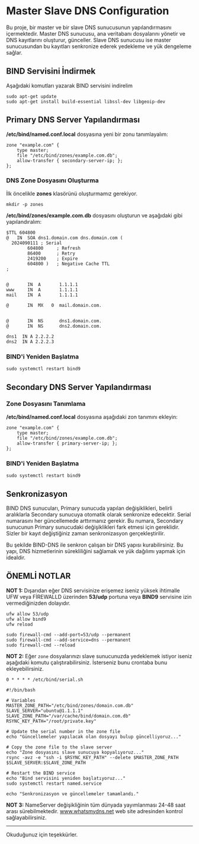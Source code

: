 # Master Slave DNS Configuration

Bu proje, bir master ve bir slave DNS sunucusunun yapılandırmasını içermektedir. Master DNS sunucusu, ana veritabanı dosyalarını yönetir ve DNS kayıtlarını oluşturur, günceller. Slave DNS sunucusu ise master sunucusundan bu kayıtları senkronize ederek yedekleme ve yük dengeleme sağlar.


## BIND Servisini İndirmek


Aşağıdaki komutları yazarak BIND servisini indirelim

```
sudo apt-get update
sudo apt-get install build-essential libssl-dev libgeoip-dev
```


## Primary DNS Server Yapılandırması

**/etc/bind/named.conf.local** dosyasına yeni bir zonu tanımlayalım:

```
zone "example.com" {
    type master;
    file "/etc/bind/zones/example.com.db";
    allow-transfer { secondary-server-ip; };
};
```

### DNS Zone Dosyasını Oluşturma

İlk öncelikle **zones** klasörünü oluşturmamız gerekiyor.

```
mkdir -p zones
```


**/etc/bind/zones/example.com.db** dosyasını oluşturun ve aşağıdaki gibi yapılandıralım:

```
$TTL 604800
@   IN  SOA dns1.domain.com dns.domain.com (
  2024090111 ; Serial
        604800     ; Refresh
        86400      ; Retry
        2419200    ; Expire
        604800 )   ; Negative Cache TTL
;


@       IN  A       1.1.1.1
www     IN  A       1.1.1.1
mail    IN  A       1.1.1.1

@       IN  MX   0  mail.domain.com.


@       IN  NS      dns1.domain.com.
@       IN  NS      dns2.domain.com.

dns1  IN A 2.2.2.2
dns2  IN A 2.2.2.3

```

### BIND'i Yeniden Başlatma

```
sudo systemctl restart bind9
```

## Secondary DNS Server Yapılandırması

### Zone Dosyasını Tanımlama


**/etc/bind/named.conf.local** dosyasına aşağıdaki zon tanımını ekleyin:

```
zone "example.com" {
    type master;
    file "/etc/bind/zones/example.com.db";
    allow-transfer { primary-server-ip; };
};
```

### BIND'i Yeniden Başlatma

```
sudo systemctl restart bind9
```


## Senkronizasyon

BIND DNS sunucuları, Primary sunucuda yapılan değişiklikleri, belirli aralıklarla Secondary sunucuya otomatik olarak senkronize edecektir. Serial numarasını her güncellemede arttırmanız gerekir. Bu numara, Secondary sunucunun Primary sunucudaki değişiklikleri fark etmesi için gereklidir. Sizler  bir kayıt değiştiğiniz zaman senkronizasyon gerçekleştirilir.

Bu şekilde BIND-DNS ile senkron çalışan bir DNS yapısı kurabilirsiniz. Bu yapı, DNS hizmetlerinin sürekliliğini sağlamak ve yük dağılımı yapmak için idealdir.


## ÖNEMLİ NOTLAR

**NOT 1:** Dışarıdan eğer DNS servisinize erişemez iseniz yüksek ihtimalle UFW veya FİREWALLD üzerinden **53/udp** portuna veya **BIND9** servisine izin vermediğinizden dolayıdır.

```
ufw allow 53/udp
ufw allow bınd9
ufw reload
```
```
sudo firewall-cmd --add-port=53/udp --permanent
sudo firewall-cmd --add-service=dns --permanent
sudo firewall-cmd --reload
```

**NOT 2:** Eğer `zone` dosyalarınızı slave sunucunuzda yedeklemek istiyor iseniz aşağıdaki komutu çalıştırabilirsiniz. İsterseniz bunu crontaba bunu ekleyebilirsiniz.

```
0 * * * * /etc/bind/serial.sh
```

```
#!/bin/bash

# Variables
MASTER_ZONE_PATH="/etc/bind/zones/domain.com.db"
SLAVE_SERVER="ubuntu@1.1.1.1"
SLAVE_ZONE_PATH="/var/cache/bind/domain.com.db"
RSYNC_KEY_PATH="/root/private.key"

# Update the serial number in the zone file
echo "Güncellemeler yapılacak olan dosyayı bulup güncelliyoruz..."

# Copy the zone file to the slave server
echo "Zone dosyasını slave sunucuya kopyalıyoruz..."
rsync -avz -e "ssh -i $RSYNC_KEY_PATH" --delete $MASTER_ZONE_PATH $SLAVE_SERVER:$SLAVE_ZONE_PATH

# Restart the BIND service
echo "Bind servisini yeniden başlatıyoruz..."
sudo systemctl restart named.service

echo "Senkronizasyon ve güncellemeler tamamlandı."
```


**NOT 3:** NameServer değişikliğinin tüm dünyada yayımlanması 24-48 saat arası sürebilmektedir. www.whatsmydns.net web site adresinden kontrol sağlayabilirsiniz.



----------------------------------------------------

Okuduğunuz için teşekkürler.





